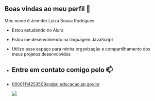 ## Boas vindas ao meu perfil 🖤

Meu nome é Jennifer Luiza Sousa Rodrigues 
- Estou estudando no Alura
- Estou me desenvolvendo na linguagem JavaScript
- Utilizo esse espaço para minha organização e compartilhamento dos meus projetos desenvolvidos

- ## Entre em contato comigo pelo 📫
- 00001114253509sp@al.educacao.sp.gov.br

  ![](https://media1.tenor.com/m/OUOBkawxWIAAAAAC/paola.gif)

